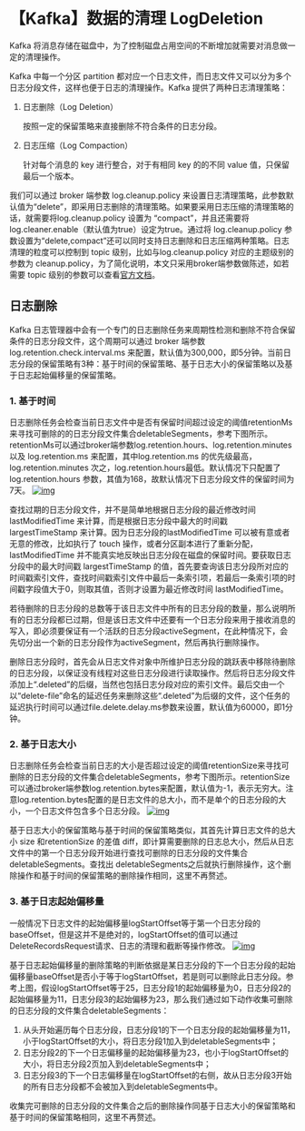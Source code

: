 # 【Kafka】数据的清理 LogDeletion

Kafka 将消息存储在磁盘中，为了控制磁盘占用空间的不断增加就需要对消息做一定的清理操作。

Kafka 中每一个分区 partition 都对应一个日志文件，而日志文件又可以分为多个日志分段文件，这样也便于日志的清理操作。Kafka 提供了两种日志清理策略：

1. 日志删除（Log Deletion）

   按照一定的保留策略来直接删除不符合条件的日志分段。

2. 日志压缩（Log Compaction）

   针对每个消息的 key 进行整合，对于有相同 key 的的不同 value 值，只保留最后一个版本。



我们可以通过 broker 端参数 log.cleanup.policy 来设置日志清理策略，此参数默认值为“delete”，即采用日志删除的清理策略。如果要采用日志压缩的清理策略的话，就需要将log.cleanup.policy 设置为 “compact”，并且还需要将 log.cleaner.enable（默认值为true）设定为true。通过将 log.cleanup.policy 参数设置为“delete,compact”还可以同时支持日志删除和日志压缩两种策略。日志清理的粒度可以控制到 topic 级别，比如与log.cleanup.policy 对应的主题级别的参数为 cleanup.policy，为了简化说明，本文只采用broker端参数做陈述，如若需要 topic 级别的参数可以查看[官方文档](http://kafka.apache.org/documentation/#topicconfigs)。

## 日志删除

Kafka 日志管理器中会有一个专门的日志删除任务来周期性检测和删除不符合保留条件的日志分段文件，这个周期可以通过 broker 端参数 log.retention.check.interval.ms 来配置，默认值为300,000，即5分钟。当前日志分段的保留策略有3种：基于时间的保留策略、基于日志大小的保留策略以及基于日志起始偏移量的保留策略。

### 1. 基于时间

日志删除任务会检查当前日志文件中是否有保留时间超过设定的阈值retentionMs来寻找可删除的的日志分段文件集合deletableSegments，参考下图所示。retentionMs可以通过broker端参数log.retention.hours、log.retention.minutes 以及 log.retention.ms 来配置，其中log.retention.ms 的优先级最高，log.retention.minutes 次之，log.retention.hours最低。默认情况下只配置了 log.retention.hours 参数，其值为168，故默认情况下日志分段文件的保留时间为7天。
[![img](http://image.honeypps.com/images/papers/2018/123.png)](http://image.honeypps.com/images/papers/2018/123.png)

查找过期的日志分段文件，并不是简单地根据日志分段的最近修改时间 lastModifiedTime 来计算，而是根据日志分段中最大的时间戳 largestTimeStamp 来计算。因为日志分段的lastModifiedTime 可以被有意或者无意的修改，比如执行了 touch 操作，或者分区副本进行了重新分配，lastModifiedTime 并不能真实地反映出日志分段在磁盘的保留时间。要获取日志分段中的最大时间戳 largestTimeStamp 的值，首先要查询该日志分段所对应的时间戳索引文件，查找时间戳索引文件中最后一条索引项，若最后一条索引项的时间戳字段值大于0，则取其值，否则才设置为最近修改时间 lastModifiedTime。

若待删除的日志分段的总数等于该日志文件中所有的日志分段的数量，那么说明所有的日志分段都已过期，但是该日志文件中还要有一个日志分段来用于接收消息的写入，即必须要保证有一个活跃的日志分段activeSegment，在此种情况下，会先切分出一个新的日志分段作为activeSegment，然后再执行删除操作。

删除日志分段时，首先会从日志文件对象中所维护日志分段的跳跃表中移除待删除的日志分段，以保证没有线程对这些日志分段进行读取操作。然后将日志分段文件添加上“.deleted”的后缀，当然也包括日志分段对应的索引文件。最后交由一个以“delete-file”命名的延迟任务来删除这些“.deleted”为后缀的文件，这个任务的延迟执行时间可以通过file.delete.delay.ms参数来设置，默认值为60000，即1分钟。

### 2. 基于日志大小

日志删除任务会检查当前日志的大小是否超过设定的阈值retentionSize来寻找可删除的日志分段的文件集合deletableSegments，参考下图所示。retentionSize可以通过broker端参数log.retention.bytes来配置，默认值为-1，表示无穷大。注意log.retention.bytes配置的是日志文件的总大小，而不是单个的日志分段的大小，一个日志文件包含多个日志分段。
[![img](http://image.honeypps.com/images/papers/2018/124.png)](http://image.honeypps.com/images/papers/2018/124.png)

基于日志大小的保留策略与基于时间的保留策略类似，其首先计算日志文件的总大小 size 和retentionSize 的差值 diff，即计算需要删除的日志总大小，然后从日志文件中的第一个日志分段开始进行查找可删除的日志分段的文件集合deletableSegments。查找出 deletableSegments之后就执行删除操作，这个删除操作和基于时间的保留策略的删除操作相同，这里不再赘述。

### 3. 基于日志起始偏移量

一般情况下日志文件的起始偏移量logStartOffset等于第一个日志分段的baseOffset，但是这并不是绝对的，logStartOffset的值可以通过DeleteRecordsRequest请求、日志的清理和截断等操作修改。
[![img](http://image.honeypps.com/images/papers/2018/125.png)](http://image.honeypps.com/images/papers/2018/125.png)

基于日志起始偏移量的删除策略的判断依据是某日志分段的下一个日志分段的起始偏移量baseOffset是否小于等于logStartOffset，若是则可以删除此日志分段。参考上图，假设logStartOffset等于25，日志分段1的起始偏移量为0，日志分段2的起始偏移量为11，日志分段3的起始偏移为23，那么我们通过如下动作收集可删除的日志分段的文件集合deletableSegments：

1. 从头开始遍历每个日志分段，日志分段1的下一个日志分段的起始偏移量为11，小于logStartOffset的大小，将日志分段1加入到deletableSegments中；
2. 日志分段2的下一个日志偏移量的起始偏移量为23，也小于logStartOffset的大小，将日志分段2页加入到deletableSegments中；
3. 日志分段3的下一个日志偏移量在logStartOffset的右侧，故从日志分段3开始的所有日志分段都不会被加入到deletableSegments中。

收集完可删除的日志分段的文件集合之后的删除操作同基于日志大小的保留策略和基于时间的保留策略相同，这里不再赘述。